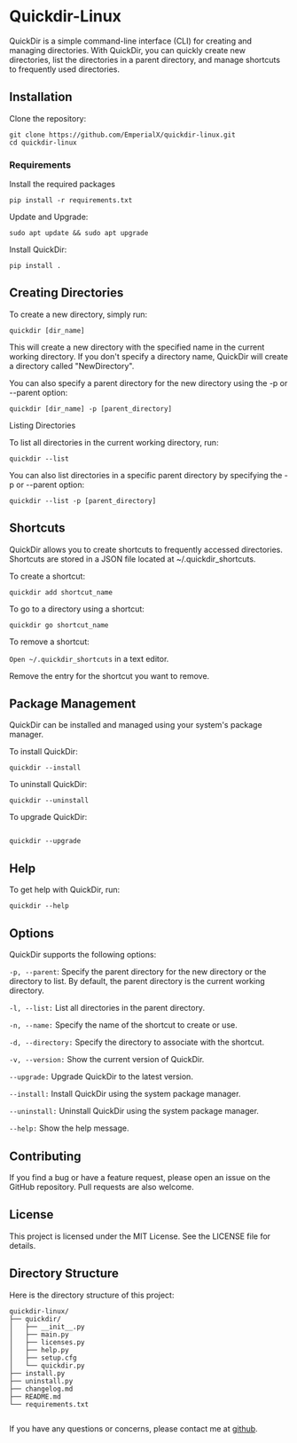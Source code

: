 # Quickdir-Linux
QuickDir is a simple command-line interface (CLI) for creating and managing directories. With QuickDir, you can quickly create new directories, list the directories in a parent directory, and manage shortcuts to frequently used directories. 


## Installation
Clone the repository:

```
git clone https://github.com/EmperialX/quickdir-linux.git
cd quickdir-linux
```
### Requirements
Install the required packages
```
pip install -r requirements.txt
```

Update and Upgrade:

    sudo apt update && sudo apt upgrade 
   
Install QuickDir:
```
pip install .
```

## Creating Directories

To create a new directory, simply run:

    quickdir [dir_name]

This will create a new directory with the specified name in the current working directory. If you don't specify a directory name, QuickDir will create a directory called "NewDirectory".


You can also specify a parent directory for the new directory using the -p or --parent option:

    quickdir [dir_name] -p [parent_directory]
      

Listing Directories

To list all directories in the current working directory, run:

    quickdir --list
      

You can also list directories in a specific parent directory by specifying the -p or --parent option:

    quickdir --list -p [parent_directory]

## Shortcuts

QuickDir allows you to create shortcuts to frequently accessed directories. Shortcuts are stored in a JSON file located at ~/.quickdir_shortcuts.

To create a shortcut:
```
quickdir add shortcut_name
```

To go to a directory using a shortcut:
```
quickdir go shortcut_name
```

To remove a shortcut:

`Open ~/.quickdir_shortcuts` in a text editor.


Remove the entry for the shortcut you want to remove.

## Package Management

QuickDir can be installed and managed using your system's package manager.

To install QuickDir:
```
quickdir --install
```

To uninstall QuickDir:
```
quickdir --uninstall
```

To upgrade QuickDir:
```

quickdir --upgrade
```


## Help

To get help with QuickDir, run:

    quickdir --help

##  Options

QuickDir supports the following options:

`-p, --parent`: Specify the parent directory for the new directory or the directory to list. By default, the parent directory is the current working directory.

`-l, --list:` List all directories in the parent directory.

`-n, --name:` Specify the name of the shortcut to create or use.

`-d, --directory:` Specify the directory to associate with the shortcut.

`-v, --version:` Show the current version of QuickDir.

`--upgrade:` Upgrade QuickDir to the latest version.

`--install:` Install QuickDir using the system package manager.

`--uninstall:` Uninstall QuickDir using the system package manager.

`--help:` Show the help message.


## Contributing

If you find a bug or have a feature request, please open an issue on the GitHub repository. Pull requests are also welcome.
## License

This project is licensed under the MIT License. See the LICENSE file for details.

## Directory Structure

Here is the directory structure of this project:
```
quickdir-linux/
├── quickdir/
│   ├── __init__.py
│   ├── main.py
│   ├── licenses.py
│   ├── help.py
│   ├── setup.cfg
│   └── quickdir.py
├── install.py
├── uninstall.py
├── changelog.md
├── README.md
└── requirements.txt


```

If you have any questions or concerns, please contact me at [github](https://github.com/EmperialX).
